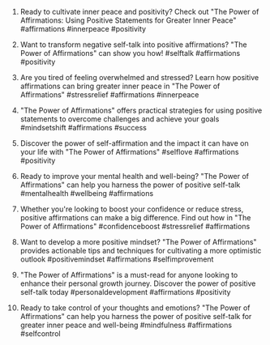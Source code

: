 1. Ready to cultivate inner peace and positivity? Check out "The Power of Affirmations: Using Positive Statements for Greater Inner Peace" #affirmations #innerpeace #positivity

2. Want to transform negative self-talk into positive affirmations? "The Power of Affirmations" can show you how! #selftalk #affirmations #positivity

3. Are you tired of feeling overwhelmed and stressed? Learn how positive affirmations can bring greater inner peace in "The Power of Affirmations" #stressrelief #affirmations #innerpeace

4. "The Power of Affirmations" offers practical strategies for using positive statements to overcome challenges and achieve your goals #mindsetshift #affirmations #success

5. Discover the power of self-affirmation and the impact it can have on your life with "The Power of Affirmations" #selflove #affirmations #positivity

6. Ready to improve your mental health and well-being? "The Power of Affirmations" can help you harness the power of positive self-talk #mentalhealth #wellbeing #affirmations

7. Whether you're looking to boost your confidence or reduce stress, positive affirmations can make a big difference. Find out how in "The Power of Affirmations" #confidenceboost #stressrelief #affirmations

8. Want to develop a more positive mindset? "The Power of Affirmations" provides actionable tips and techniques for cultivating a more optimistic outlook #positivemindset #affirmations #selfimprovement

9. "The Power of Affirmations" is a must-read for anyone looking to enhance their personal growth journey. Discover the power of positive self-talk today #personaldevelopment #affirmations #positivity

10. Ready to take control of your thoughts and emotions? "The Power of Affirmations" can help you harness the power of positive self-talk for greater inner peace and well-being #mindfulness #affirmations #selfcontrol

